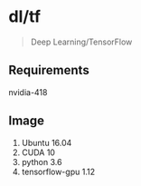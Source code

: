 # dl/tf
> Deep Learning/TensorFlow
## Requirements
nvidia-418
## Image
1. Ubuntu 16.04
2. CUDA 10
3. python 3.6
4. tensorflow-gpu 1.12

